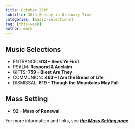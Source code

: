 ```yaml
---
title: October 29th 
subtitle: 30th Sunday in Ordinary Time
categories: [music-selections]
tag: [this-week]
author: mark
---
```


## Music Selections

- ENTRANCE: **613 – Seek Ye First**
- PSALM: **Respond & Acclaim**
- GIFTS: **759 – Blest Are They**
- COMMUNION: **493 – I Am the Bread of Life**
- DISMISSAL: **619 – Though the Mountains May Fall**

## Mass Setting

- **92 – Mass of Renewal**

For more information and links, see _**[the Mass Setting page](/mass-setting/)**_.
